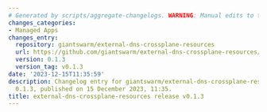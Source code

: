 ```yaml
---
# Generated by scripts/aggregate-changelogs. WARNING: Manual edits to this files will be overwritten.
changes_categories:
- Managed Apps
changes_entry:
  repository: giantswarm/external-dns-crossplane-resources
  url: https://github.com/giantswarm/external-dns-crossplane-resources/blob/master/CHANGELOG.md#013---2023-12-15
  version: 0.1.3
  version_tag: v0.1.3
date: '2023-12-15T11:35:59'
description: Changelog entry for giantswarm/external-dns-crossplane-resources version
  0.1.3, published on 15 December 2023, 11:35.
title: external-dns-crossplane-resources release v0.1.3
---
```



